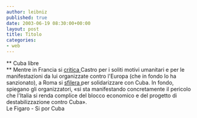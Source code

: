 ```yaml
---
author: leibniz
published: true
date: 2003-06-19 08:30:00+00:00
layout: post
title: Titolo
categories:
- web
---
```


   **   Cuba libre   
**   Mentre in Francia si  [ critica ](http://www.lefigaro.fr/international/20030619.FIG0434.html#)Castro per i soliti motivi umanitari e per le manifestazioni da lui organizzate contro l'Europa (che in fondo lo ha sanzionato), a Roma si  [ sfilera ](http://www.siporcuba.it/difendiamocuba.htm)per solidarizzare con Cuba. In fondo, spiegano gli organizzatori,   «si sta manifestando concretamente il pericolo che l'Italia si renda complice del blocco economico e del progetto di destabilizzazione contro Cuba».   
Le Figaro - Si por Cuba 
